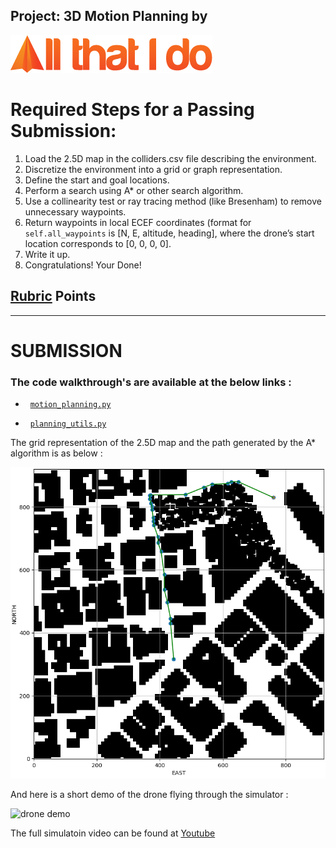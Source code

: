 ## Project: 3D Motion Planning by
![All That I Do](./misc/Logo.PNG)

# Required Steps for a Passing Submission:
1. Load the 2.5D map in the colliders.csv file describing the environment.
2. Discretize the environment into a grid or graph representation.
3. Define the start and goal locations.
4. Perform a search using A* or other search algorithm.
5. Use a collinearity test or ray tracing method (like Bresenham) to remove unnecessary waypoints.
6. Return waypoints in local ECEF coordinates (format for `self.all_waypoints` is [N, E, altitude, heading], where the drone’s start location corresponds to [0, 0, 0, 0].
7. Write it up.
8. Congratulations!  Your Done!

## [Rubric](https://review.udacity.com/#!/rubrics/1534/view) Points
---

# SUBMISSION

### The code walkthrough's are available at the below links :

- &nbsp; [`motion_planning.py`](./motion_planning.md)

- &nbsp; [`planning_utils.py`](./planning_utils.md)

The grid representation of the 2.5D map and the path generated by the A* algorithm is as below :

![a star motion planning](./misc/path.PNG)

And here is a short demo of the drone flying through the simulator :

![drone demo](./misc/demo.gif)


The full simulatoin video can be found at [Youtube](https://www.youtube.com/watch?v=iDdP-XewzvI)